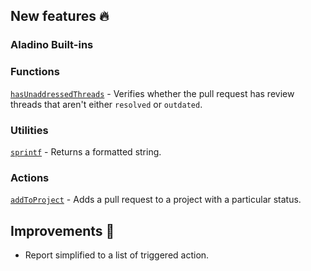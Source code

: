 ## New features :fire:

### Aladino Built-ins

### Functions

[`hasUnaddressedThreads`](/guides/built-ins#hasunaddressedthreads) - Verifies whether the pull request has review threads that aren't either `resolved` or `outdated`.

### Utilities

[`sprintf`](/guides/built-ins#sprintf) -  Returns a formatted string.

### Actions

[`addToProject`](/guides/built-ins#addtoproject) - Adds a pull request to a project with a particular status.

## Improvements :rocket:

- Report simplified to a list of triggered action.